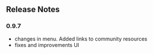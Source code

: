 ## Release Notes

### 0.9.7
- changes in menu. Added links to community resources
- fixes and improvements UI
